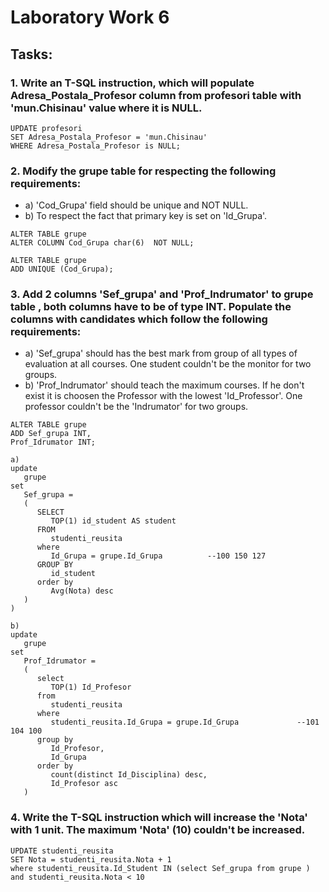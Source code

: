 # Laboratory Work 6

## Tasks:
### 1. Write an T-SQL instruction, which will populate Adresa_Postala_Profesor column from profesori table with 'mun.Chisinau' value where it is NULL.
```
UPDATE profesori
SET Adresa_Postala_Profesor = 'mun.Chisinau'
WHERE Adresa_Postala_Profesor is NULL;
```

### 2.  Modify the  grupe table for respecting the following requirements:
-   a) 'Cod_Grupa' field should be unique  and NOT NULL.
-   b) To respect the fact that primary key is set on 'Id_Grupa'.

```
ALTER TABLE grupe
ALTER COLUMN Cod_Grupa char(6)  NOT NULL;

ALTER TABLE grupe
ADD UNIQUE (Cod_Grupa);
```

### 3.  Add 2 columns 'Sef_grupa' and 'Prof_Indrumator' to  grupe  table , both columns have to be of type INT. Populate the columns with candidates which follow the following requirements:
-   a) 'Sef_grupa' should has the best mark from group of all types of evaluation at all courses. One student couldn't be the monitor for two groups.
-   b) 'Prof_Indrumator' should teach the maximum courses. If he don't exist it is choosen the Professor with the lowest 'Id_Professor'. One professor couldn't be the 'Indrumator' for two groups.

```
ALTER TABLE grupe
ADD Sef_grupa INT,
Prof_Idrumator INT;

a)
update
   grupe 
set
   Sef_grupa = 
   (
      SELECT
         TOP(1) id_student AS student 
      FROM
         studenti_reusita 
      where
         Id_Grupa = grupe.Id_Grupa 			--100 150 127
      GROUP BY
         id_student 
      order by
         Avg(Nota) desc 
   )
)

b)
update
   grupe 
set
   Prof_Idrumator = 
   (
      select
         TOP(1) Id_Profesor 
      from
         studenti_reusita 
      where
         studenti_reusita.Id_Grupa = grupe.Id_Grupa 			--101 104 100
      group by
         Id_Profesor,
         Id_Grupa 
      order by
         count(distinct Id_Disciplina) desc,
         Id_Profesor asc 
   )
```


### 4.  Write the T-SQL instruction which will increase the 'Nota' with 1 unit. The maximum 'Nota' (10) couldn't be increased.

```
UPDATE studenti_reusita
SET Nota = studenti_reusita.Nota + 1
where studenti_reusita.Id_Student IN (select Sef_grupa from grupe ) 
and studenti_reusita.Nota < 10 
```